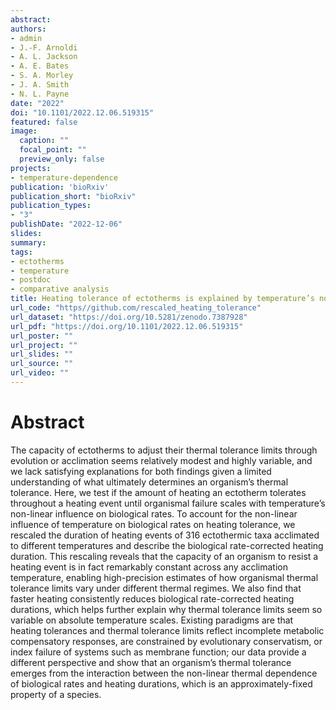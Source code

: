 ```yaml
---
abstract: 
authors:
- admin
- J.-F. Arnoldi
- A. L. Jackson
- A. E. Bates
- S. A. Morley
- J. A. Smith
- N. L. Payne
date: "2022"
doi: "10.1101/2022.12.06.519315"
featured: false
image:
  caption: ""
  focal_point: ""
  preview_only: false
projects:
- temperature-dependence
publication: 'bioRxiv'
publication_short: "bioRxiv"
publication_types:
- "3"
publishDate: "2022-12-06"
slides: 
summary: 
tags:
- ectotherms
- temperature
- postdoc
- comparative analysis
title: Heating tolerance of ectotherms is explained by temperature’s non-linear influence on biological rates
url_code: "https//github.com/rescaled_heating_tolerance"
url_dataset: "https://doi.org/10.5281/zenodo.7387928"
url_pdf: "https://doi.org/10.1101/2022.12.06.519315"
url_poster: ""
url_project: ""
url_slides: ""
url_source: ""
url_video: ""
---
```


# Abstract

The capacity of ectotherms to adjust their thermal tolerance limits through evolution or acclimation seems relatively modest and highly variable, and we lack satisfying explanations for both findings given a limited understanding of what ultimately determines an organism’s thermal tolerance. Here, we test if the amount of heating an ectotherm tolerates throughout a heating event until organismal failure scales with temperature’s non-linear influence on biological rates. To account for the non-linear influence of temperature on biological rates on heating tolerance, we rescaled the duration of heating events of 316 ectothermic taxa acclimated to different temperatures and describe the biological rate-corrected heating duration. This rescaling reveals that the capacity of an organism to resist a heating event is in fact remarkably constant across any acclimation temperature, enabling high-precision estimates of how organismal thermal tolerance limits vary under different thermal regimes. We also find that faster heating consistently reduces biological rate-corrected heating durations, which helps further explain why thermal tolerance limits seem so variable on absolute temperature scales. Existing paradigms are that heating tolerances and thermal tolerance limits reflect incomplete metabolic compensatory responses, are constrained by evolutionary conservatism, or index failure of systems such as membrane function; our data provide a different perspective and show that an organism’s thermal tolerance emerges from the interaction between the non-linear thermal dependence of biological rates and heating durations, which is an approximately-fixed property of a species. 